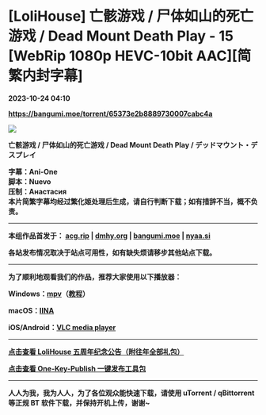# [LoliHouse] 亡骸游戏 / 尸体如山的死亡游戏 / Dead Mount Death Play - 15 [WebRip 1080p HEVC-10bit AAC][简繁内封字幕]

**2023-10-24 04:10**

**https://bangumi.moe/torrent/65373e2b8889730007cabc4a**

[![](https://s2.loli.net/2023/10/10/AUT9uRVkIidvO31.webp)](https://sm.ms/image/AUT9uRVkIidvO31)  

  

**亡骸游戏 / 尸体如山的死亡游戏 / Dead Mount Death Play / デッドマウント・デスプレイ**  

  

**字幕：Ani-One  
脚本：Nuevo  
压制：Анастасия  
本片简繁字幕均经过繁化姬处理后生成，请自行判断下载；如有措辞不当，概不负责。** 

  

* * *

  

**本组作品首发于： [acg.rip](https://acg.rip/?term=LoliHouse) | [dmhy.org](https://share.dmhy.org/topics/list?keyword=lolihouse) | [bangumi.moe](https://bangumi.moe/search/581be821ee98e9ca20730eae) | [nyaa.si](https://nyaa.si/?f=0&c=0_0&q=lolihouse)**

**各站发布情况取决于站点可用性，如有缺失烦请移步其他站点下载。**  

  

* * *

  

**为了顺利地观看我们的作品，推荐大家使用以下播放器：**

**Windows：[mpv](https://mpv.io/)（[教程](https://vcb-s.com/archives/7594)）**

**macOS：[IINA](https://iina.io/)**

**iOS/Android：[VLC media player](https://www.videolan.org/vlc/)**

  

* * *

  

**[点击查看 LoliHouse 五周年纪念公告（附往年全部礼包）](https://share.dmhy.org/topics/view/599634_LoliHouse_LoliHouse_5th_Anniversary_Announcement.html)**

**[点击查看 One-Key-Publish 一键发布工具包](https://github.com/AmusementClub/OKP)**

  

* * *

  

**人人为我，我为人人，为了各位观众能快速下载，请使用 uTorrent / qBittorrent 等正规 BT 软件下载，并保持开机上传，谢谢~**